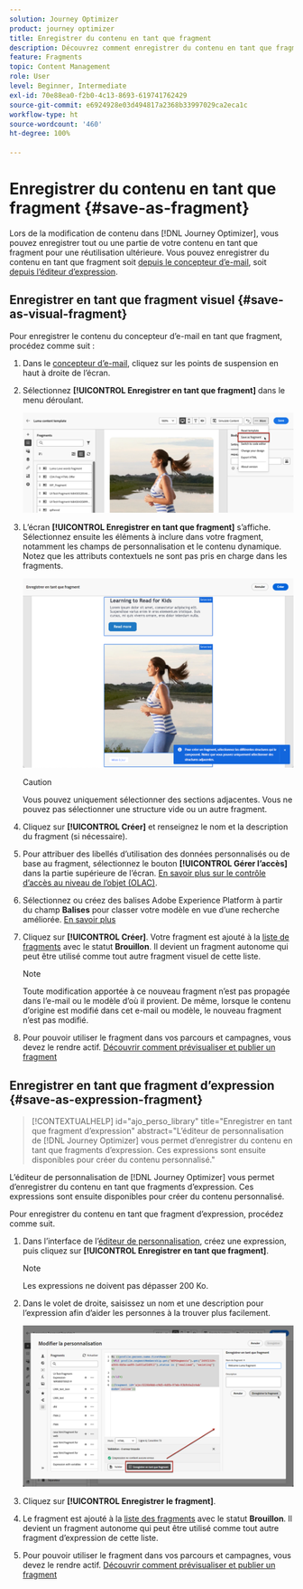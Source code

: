 ```yaml
---
solution: Journey Optimizer
product: journey optimizer
title: Enregistrer du contenu en tant que fragment
description: Découvrez comment enregistrer du contenu en tant que fragments pour réutiliser du contenu dans des campagnes et des parcours Journey Optimizer.
feature: Fragments
topic: Content Management
role: User
level: Beginner, Intermediate
exl-id: 70e88ea0-f2b0-4c13-8693-619741762429
source-git-commit: e6924928e03d494817a2368b33997029ca2eca1c
workflow-type: ht
source-wordcount: '460'
ht-degree: 100%

---
```


# Enregistrer du contenu en tant que fragment {#save-as-fragment}

Lors de la modification de contenu dans [!DNL Journey Optimizer], vous pouvez enregistrer tout ou une partie de votre contenu en tant que fragment pour une réutilisation ultérieure. Vous pouvez enregistrer du contenu en tant que fragment soit [depuis le concepteur d’e-mail](#save-as-visual-fragment), soit [depuis l’éditeur d’expression](#save-as-expression-fragment).

## Enregistrer en tant que fragment visuel {#save-as-visual-fragment}

Pour enregistrer le contenu du concepteur d’e-mail en tant que fragment, procédez comme suit :

1. Dans le [concepteur d’e-mail](../email/get-started-email-design.md), cliquez sur les points de suspension en haut à droite de l’écran.

1. Sélectionnez **[!UICONTROL Enregistrer en tant que fragment]** dans le menu déroulant.

   ![](assets/fragment-save-as.png)

1. L’écran **[!UICONTROL Enregistrer en tant que fragment]** s’affiche. Sélectionnez ensuite les éléments à inclure dans votre fragment, notamment les champs de personnalisation et le contenu dynamique. Notez que les attributs contextuels ne sont pas pris en charge dans les fragments.

   ![](assets/fragment-save-as-screen.png)

   >[!CAUTION]
   >
   >Vous pouvez uniquement sélectionner des sections adjacentes. Vous ne pouvez pas sélectionner une structure vide ou un autre fragment.

1. Cliquez sur **[!UICONTROL Créer]** et renseignez le nom et la description du fragment (si nécessaire).

1. Pour attribuer des libellés d’utilisation des données personnalisés ou de base au fragment, sélectionnez le bouton **[!UICONTROL Gérer l’accès]** dans la partie supérieure de l’écran. [En savoir plus sur le contrôle d’accès au niveau de l’objet (OLAC)](../administration/object-based-access.md).

1. Sélectionnez ou créez des balises Adobe Experience Platform à partir du champ **Balises** pour classer votre modèle en vue d’une recherche améliorée. [En savoir plus](../start/search-filter-categorize.md#tags)

1. Cliquez sur **[!UICONTROL Créer]**. Votre fragment est ajouté à la [liste de fragments](#access-manage-fragments) avec le statut **Brouillon**. Il devient un fragment autonome qui peut être utilisé comme tout autre fragment visuel de cette liste.

   >[!NOTE]
   >
   >Toute modification apportée à ce nouveau fragment n’est pas propagée dans l’e-mail ou le modèle d’où il provient. De même, lorsque le contenu d’origine est modifié dans cet e-mail ou modèle, le nouveau fragment n’est pas modifié.

1. Pour pouvoir utiliser le fragment dans vos parcours et campagnes, vous devez le rendre actif. [Découvrir comment prévisualiser et publier un fragment](../content-management/create-fragments.md#publish)

## Enregistrer en tant que fragment d’expression {#save-as-expression-fragment}

>[!CONTEXTUALHELP]
>id="ajo_perso_library"
>title="Enregistrer en tant que fragment d’expression"
>abstract="L’éditeur de personnalisation de [!DNL Journey Optimizer] vous permet d’enregistrer du contenu en tant que fragments d’expression. Ces expressions sont ensuite disponibles pour créer du contenu personnalisé."

L’éditeur de personnalisation de [!DNL Journey Optimizer] vous permet d’enregistrer du contenu en tant que fragments d’expression. Ces expressions sont ensuite disponibles pour créer du contenu personnalisé.

Pour enregistrer du contenu en tant que fragment d’expression, procédez comme suit.

1. Dans l’interface de l’[éditeur de personnalisation](../personalization/personalization-build-expressions.md), créez une expression, puis cliquez sur **[!UICONTROL Enregistrer en tant que fragment]**.

   >[!NOTE]
   >
   >Les expressions ne doivent pas dépasser 200 Ko.

1. Dans le volet de droite, saisissez un nom et une description pour l’expression afin d’aider les personnes à la trouver plus facilement.

   ![](assets/expression-fragment-save-as.png)

1. Cliquez sur **[!UICONTROL Enregistrer le fragment]**.

   <!--An expression fragment cannot be nested inside another fragment.-->

1. Le fragment est ajouté à la [liste des fragments](#access-manage-fragments) avec le statut **Brouillon**. Il devient un fragment autonome qui peut être utilisé comme tout autre fragment d’expression de cette liste.

1. Pour pouvoir utiliser le fragment dans vos parcours et campagnes, vous devez le rendre actif. [Découvrir comment prévisualiser et publier un fragment](../content-management/create-fragments.md#publish)
